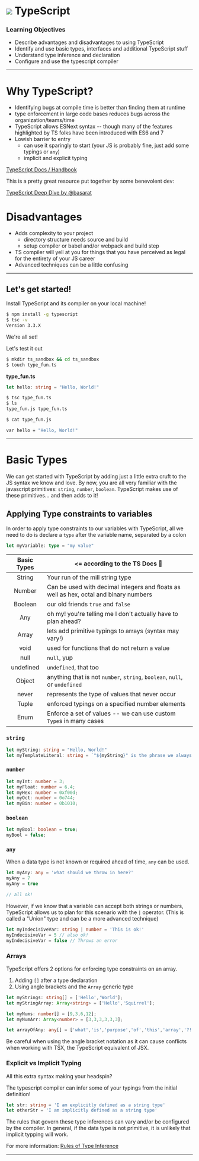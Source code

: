 # ![](https://ga-dash.s3.amazonaws.com/production/assets/logo-9f88ae6c9c3871690e33280fcf557f33.png) TypeScript

### Learning Objectives
- Describe advantages and disadvantages to using TypeScript
- Identify and use basic types, interfaces and additional TypeScript stuff
- Understand type inference and declaration
- Configure and use the typescript compiler

___

# Why TypeScript?
- Identifying bugs at compile time is better than finding them at runtime
- type enforcement in large code bases reduces bugs across the organization/teams/time
- TypeScript allows ESNext syntax -- though many of the features highlighted by TS folks have been introduced with ES6 and 7
- Lowish barrier to entry
    - can use it sparingly to start (your JS is probably fine, just add some typings or `any`)
    - implicit and explicit typing 

[TypeScript Docs / Handbook](https://www.typescriptlang.org/docs)

This is a pretty great resource put together by some benevolent dev:

[TypeScript Deep Dive by @basarat](https://basarat.gitbooks.io/typescript/)

# Disadvantages
- Adds complexity to your project
    - directory structure needs source and build
    - setup compiler or babel and/or webpack and build step
- TS compiler will yell at you for things that you have perceived as legal for the entirety of your JS career
- Advanced techniques can be a little confusing
___
## Let's get started!
Install TypeScript and its compiler on your local machine!
```bash
$ npm install -g typescript
$ tsc -v 
Version 3.3.X
```

We're all set!

Let's test it out
```bash
$ mkdir ts_sandbox && cd ts_sandbox
$ touch type_fun.ts
```

**type_fun.ts**
```typescript
let hello: string = "Hello, World!"
```
```bash
$ tsc type_fun.ts
$ ls
type_fun.js type_fun.ts

$ cat type_fun.js

var hello = "Hello, World!"
```

___
# Basic Types
We can get started with TypeScript by adding just a little extra cruft to the JS syntax we know and love. By now, you are all very familiar with the javascript primitives: `string`, `number`, `boolean`. TypeScript makes use of these primitives... and then adds to it!

## Applying Type constraints to variables

In order to apply type constraints to our variables with TypeScript, all we need to do is declare a `type` after the variable name, separated by a colon

```typescript
let myVariable: type = "my value"
```
|Basic Types| <= according to the TS Docs 🎉
|:---------:|---|
| String    | Your run of the mill string type  
| Number    | Can be used with decimal integers and floats as well as hex, octal and binary numbers 
| Boolean   | our old friends `true` and `false`
| Any       | oh my! you're telling me I don't actually have to plan ahead?
| Array     | lets add primitive typings to arrays (syntax may vary!) 
| void      | used for functions that do not return a value
| null      | `null`, yup
| undefined | `undefined`, that too 
| Object    | anything that is not `number`, `string`, `boolean`, `null`, or `undefined`
| never     | represents the type of values that never occur
| Tuple     | enforced typings on a specified number elements
| Enum      | Enforce a set of values -- we can use custom `Type`s in many cases

### `string`
```typescript
let myString: string = "Hello, World!"
let myTemplateLiteral: string = `"${myString}" is the phrase we always use when learning a new language.`
```

### `number`
```typescript
let myInt: number = 3;
let myFloat: number = 6.4;
let myHex: number = 0xf00d;
let myOct: number = 0o744;
let myBin: number = 0b1010;
```

### `boolean`
```typescript
let myBool: boolean = true;
myBool = false;
```

### `any`
When a data type is not known or required ahead of time, `any` can be used.
```typescript
let myAny: any = 'what should we throw in here?'
myAny = 7
myAny = true

// all ok!
```
However, if we know that a variable can accept both strings or numbers, TypeScript allows us to plan for this scenario with the `|` operator. (This is called a "Union" type and can be a more advanced technique)

```typescript
let myIndecisiveVar: string | number = 'This is ok!'
myIndecisiveVar = 5 // also ok!
myIndecisiveVar = false // Throws an error
```


### Arrays
TypeScript offers 2 options for enforcing type constraints on an array. 
1. Adding `[]` after a type declaration
2. Using angle brackets and the `Array` generic type
```typescript
let myStrings: string[] = ['Hello','World'];
let myStringArray: Array<string> = ['Hello','Squirrel'];

let myNums: number[] = [9,3,6,12];
let myNumArr: Array<number> = [3,3,3,3,3,3];

let arrayOfAny: any[] = ['what','is','purpose','of','this','array','?!', 2, true, {gross: "yup"}]
```
Be careful when using the angle bracket notation as it can cause conflicts when working with TSX, the TypeScript equivalent of JSX.

### Explicit vs Implicit Typing
All this extra syntax making your headspin?

The typescript compiler can infer some of your typings from the initial definition!
```typescript
let str: string = 'I am explicitly defined as a string type'
let otherStr = 'I am implicitly defined as a string type'
```

The rules that govern these type inferences can vary and/or be configured by the compiler. In general, if the data type is not primitive, it is unlikely that implicit typping will work.

For more information: [Rules of Type Inference](https://www.typescriptlang.org/docs/handbook/type-inference.html)

___
